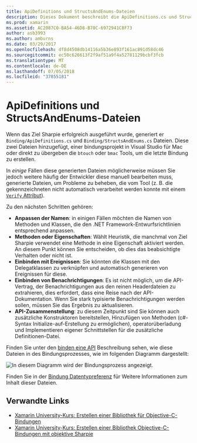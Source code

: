 ```yaml
---
title: ApiDefinitions und StructsAndEnums-Dateien
description: Dieses Dokument beschreibt die ApiDefinitions.cs und StructsAndEnums.cs-Dateien, die Ziel-Sharpie generiert. Diese Dateien werden dann verwendet, auf die Objective-C-Code aus c#.
ms.prod: xamarin
ms.assetid: AC2087C0-BA54-46D8-B70C-6972941C8F73
author: asb3993
ms.author: amburns
ms.date: 03/29/2017
ms.openlocfilehash: df8d4508db14116a5b36e893f161ac891d58dc46
ms.sourcegitcommit: ec50c626613f2f9af51a9f4a52781129bcbf3fcb
ms.translationtype: MT
ms.contentlocale: de-DE
ms.lasthandoff: 07/05/2018
ms.locfileid: "37855181"
---
```

# <a name="apidefinitions--structsandenums-files"></a>ApiDefinitions und StructsAndEnums-Dateien

Wenn das Ziel Sharpie erfolgreich ausgeführt wurde, generiert er `Binding/ApiDefinitions.cs` und `Binding/StructsAndEnums.cs` Dateien.
Diese zwei Dateien hinzugefügt, einer bindungsprojekt in Visual Studio für Mac oder direkt zu übergeben die `btouch` oder `bmac` Tools, um die letzte Bindung zu erstellen.

In *einige* Fällen diese generierten Dateien möglicherweise müssen Sie jedoch weitere häufig der Entwickler diese manuell bearbeiten muss, generierte Dateien, um Probleme zu beheben, die vom Tool (z. B. die gekennzeichneten nicht automatisch verarbeitet werden konnte mit einem [ `Verify` Attribut](~/cross-platform/macios/binding/objective-sharpie/platform/verify.md)).

Zu den nächsten Schritten gehören:

- **Anpassen der Namen**: in einigen Fällen möchten die Namen von Methoden und Klassen, die den .NET Framework-Entwurfsrichtlinien entsprechend anpassen.
- **Methoden oder Eigenschaften**: Wählt Heuristik, die manchmal von Ziel Sharpie verwendet eine Methode in eine Eigenschaft aktiviert werden. An diesem Punkt können Sie entscheiden, ob dies das beabsichtigte Verhalten oder nicht ist.
- **Einbinden mit Ereignissen**: Sie könnten die Klassen mit den Delegatklassen zu verknüpfen und automatisch generieren von Ereignissen für diese.
- **Einbinden von Benachrichtigungen**: Es ist nicht möglich, um die API-Vertrag, der Benachrichtigungen aus den reinen Headerdateien zu extrahieren, dies erfordert, dass eine Reise nach der API-Dokumentation. Wenn Sie stark typisierte Benachrichtigungen werden sollen, müssen Sie das Ergebnis zu aktualisieren.
- **API-Zusammenstellung**: zu diesem Zeitpunkt sind Sie können auch zusätzliche Konstruktoren bereitstellen, Hinzufügen von Methoden (c#-Syntax Initialize-auf-Erstellung zu ermöglichen), operatorüberladung und Implementieren eigener Schnittstellen für die zusätzliche Definitionen-Datei.

Finden Sie unter den [binden eine API](~/cross-platform/macios/binding/objective-c-libraries.md) Beschreibung sehen, wie diese Dateien in des Bindungsprozesses, wie im folgenden Diagramm dargestellt:

![](apidefinitions-structsandenums-images/binding-flowchart.png "In diesem Diagramm wird der Bindungsprozess angezeigt.")

Finden Sie in der [Bindung Datentypreferenz](~/cross-platform/macios/binding/binding-types-reference.md) für Weitere Informationen zum Inhalt dieser Dateien.

## <a name="related-links"></a>Verwandte Links

- [Xamarin University-Kurs: Erstellen einer Bibliothek für Objective-C-Bindungen](https://university.xamarin.com/classes/track/all#building-an-objective-c-bindings-library)
- [Xamarin University-Kurs: Erstellen einer Bibliothek Objective-C-Bindungen mit objektive Sharpie](https://university.xamarin.com/classes/track/all#build-an-objective-c-bindings-library-with-objective-sharpie)
